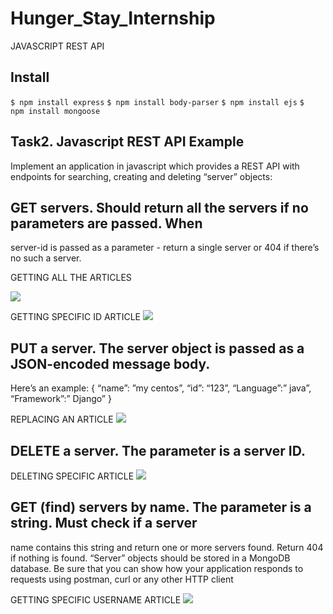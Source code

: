 # Hunger_Stay_Internship
JAVASCRIPT REST API

## Install
``` $ npm install express ```
``` $ npm install body-parser ```
``` $ npm install ejs ```
``` $  npm install mongoose ```

## Task2. Javascript REST API Example
Implement an application in javascript which provides a REST API with endpoints for
searching, creating and deleting “server” objects:

## GET servers. Should return all the servers if no parameters are passed. When
server-id is passed as a parameter - return a single server or 404 if there’s no
such a server.

GETTING ALL THE ARTICLES

![](https://github.com/Ramiyashree/Hunger-stay-internship/blob/master/images/first.png.png)

GETTING SPECIFIC ID ARTICLE
![](https://github.com/Ramiyashree/Hunger_Stay_Internship/blob/master/images/Screenshot%20(126).png)


## PUT a server. The server object is passed as a JSON-encoded message body.
Here’s an example:
{
“name”: ”my centos”,
“id”: “123”,
“Language”:” java”,
“Framework”:” Django”
}

REPLACING AN ARTICLE
![](https://github.com/Ramiyashree/Hunger_Stay_Internship/blob/master/images/Screenshot%20(128).png)

## DELETE a server. The parameter is a server ID.

DELETING SPECIFIC ARTICLE
![](https://github.com/Ramiyashree/Hunger_Stay_Internship/blob/master/images/Screenshot%20(129).png)
## GET (find) servers by name. The parameter is a string. Must check if a server
name contains this string and return one or more servers found. Return 404 if
nothing is found.
“Server” objects should be stored in a MongoDB database.
Be sure that you can show how your application responds to requests using postman,
curl or any other HTTP client

GETTING SPECIFIC USERNAME ARTICLE
![](https://github.com/Ramiyashree/Hunger_Stay_Internship/blob/master/images/Screenshot%20(127).png)
